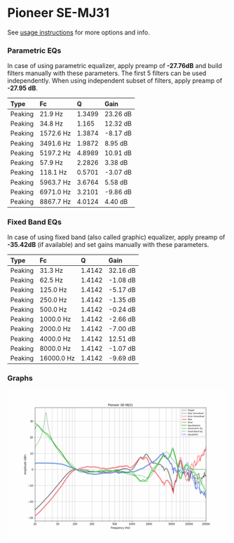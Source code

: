# Pioneer SE-MJ31
See [usage instructions](https://github.com/jaakkopasanen/AutoEq#usage) for more options and info.

### Parametric EQs
In case of using parametric equalizer, apply preamp of **-27.76dB** and build filters manually
with these parameters. The first 5 filters can be used independently.
When using independent subset of filters, apply preamp of **-27.95 dB**.

| Type    | Fc        |      Q | Gain     |
|:--------|:----------|:-------|:---------|
| Peaking | 21.9 Hz   | 1.3499 | 23.26 dB |
| Peaking | 34.8 Hz   | 1.165  | 12.32 dB |
| Peaking | 1572.6 Hz | 1.3874 | -8.17 dB |
| Peaking | 3491.6 Hz | 1.9872 | 8.95 dB  |
| Peaking | 5197.2 Hz | 4.8989 | 10.91 dB |
| Peaking | 57.9 Hz   | 2.2826 | 3.38 dB  |
| Peaking | 118.1 Hz  | 0.5701 | -3.07 dB |
| Peaking | 5963.7 Hz | 3.6764 | 5.58 dB  |
| Peaking | 6971.0 Hz | 3.2101 | -9.86 dB |
| Peaking | 8867.7 Hz | 4.0124 | 4.40 dB  |

### Fixed Band EQs
In case of using fixed band (also called graphic) equalizer, apply preamp of **-35.42dB**
(if available) and set gains manually with these parameters.

| Type    | Fc         |      Q | Gain     |
|:--------|:-----------|:-------|:---------|
| Peaking | 31.3 Hz    | 1.4142 | 32.16 dB |
| Peaking | 62.5 Hz    | 1.4142 | -1.08 dB |
| Peaking | 125.0 Hz   | 1.4142 | -5.17 dB |
| Peaking | 250.0 Hz   | 1.4142 | -1.35 dB |
| Peaking | 500.0 Hz   | 1.4142 | -0.24 dB |
| Peaking | 1000.0 Hz  | 1.4142 | -2.66 dB |
| Peaking | 2000.0 Hz  | 1.4142 | -7.00 dB |
| Peaking | 4000.0 Hz  | 1.4142 | 12.51 dB |
| Peaking | 8000.0 Hz  | 1.4142 | -1.07 dB |
| Peaking | 16000.0 Hz | 1.4142 | -9.69 dB |

### Graphs
![](./Pioneer%20SE-MJ31.png)